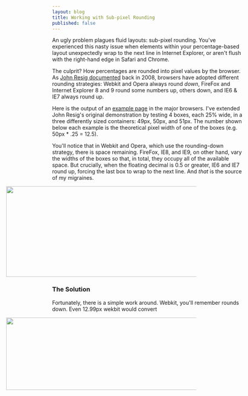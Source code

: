 ```yaml
---
layout: blog
title: Working with Sub-pixel Rounding
published: false
---
```


An ugly problem plagues fluid layouts: sub-pixel rounding. You've experienced this nasty issue when elements within your percentage-based layout unexpectedly wrap to the next line in Internet Explorer, or aren't flush with the right-hand edge in Safari and Chrome.

The culprit? How percentages are rounded into pixel values by the browser. As [John Resig documented](http://ejohn.org/blog/sub-pixel-problems-in-css/) back in 2008, browsers have adopted different rounding strategies: Webkit and Opera always round *down*, FireFox and Internet Explorer 8 and 9 round some numbers up, others down, and IE6 & IE7 always round up.

Here is the output of an [example page](http://tylertate.github.com/subpixel-rounding/examples/four/four.html) in the major browsers. I've extended John Resig's original demonstration by testing 4 boxes, each 25% wide, in a three differently sized containers: 49px, 50px, and 51px. The number shown below each example is the theoretical pixel width of one of the boxes (e.g. 50px * .25 = 12.5).

You'll notice that in Webkit and Opera, which use the rounding-down strategy, there is space remaining. FireFox, IE8, and IE9, on other hand, vary the widths of the boxes so that, in total, they occupy all of the available space. But crucially, when the floating decimal is 0.5 or greater, IE6 and IE7 round up, forcing the last box to wrap to the next line. And *that* is the source of my migraines.

<img src="http://localhost:4000/resources/images/2012-01-04/browser-subpixel-rounding.png" width="620" height="240" style="margin-left: -122px" />

### The Solution
Fortunately, there is a simple work around. Webkit, you'll remember rounds down. Even 12.99px wekbit would convert

<img src="http://localhost:4000/resources/images/2012-01-04/browser-subpixel-rounding-corrected.png" width="620" height="192" style="margin-left: -122px" />